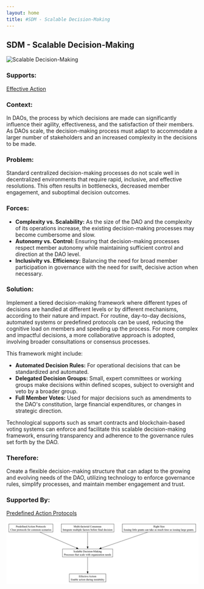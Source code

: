 ```yaml
---
layout: home
title: #SDM - Scalable Decision-Making
---
```


## SDM - Scalable Decision-Making

![Scalable Decision-Making](./output/illustration/scalable_decision_making_illustration_v3.png)

### Supports:
[Effective Action](./effective_action.html)

### Context:
In DAOs, the process by which decisions are made can significantly influence their agility, effectiveness, and the satisfaction of their members. As DAOs scale, the decision-making process must adapt to accommodate a larger number of stakeholders and an increased complexity in the decisions to be made.

### Problem:
Standard centralized decision-making processes do not scale well in decentralized environments that require rapid, inclusive, and effective resolutions. This often results in bottlenecks, decreased member engagement, and suboptimal decision outcomes.

### Forces:
- **Complexity vs. Scalability:** As the size of the DAO and the complexity of its operations increase, the existing decision-making processes may become cumbersome and slow.
- **Autonomy vs. Control:** Ensuring that decision-making processes respect member autonomy while maintaining sufficient control and direction at the DAO level.
- **Inclusivity vs. Efficiency:** Balancing the need for broad member participation in governance with the need for swift, decisive action when necessary.

### Solution:
Implement a tiered decision-making framework where different types of decisions are handled at different levels or by different mechanisms, according to their nature and impact. For routine, day-to-day decisions, automated systems or predefined protocols can be used, reducing the cognitive load on members and speeding up the process. For more complex and impactful decisions, a more collaborative approach is adopted, involving broader consultations or consensus processes.

This framework might include:
- **Automated Decision Rules:** For operational decisions that can be standardized and automated.
- **Delegated Decision Groups:** Small, expert committees or working groups make decisions within defined scopes, subject to oversight and veto by a broader group.
- **Full Member Votes:** Used for major decisions such as amendments to the DAO's constitution, large financial expenditures, or changes in strategic direction.

Technological supports such as smart contracts and blockchain-based voting systems can enforce and facilitate this scalable decision-making framework, ensuring transparency and adherence to the governance rules set forth by the DAO.

### Therefore:
Create a flexible decision-making structure that can adapt to the growing and evolving needs of the DAO, utilizing technology to enforce governance rules, simplify processes, and maintain member engagement and trust.

### Supported By:
[Predefined Action Protocols](./predefined_action_protocols.html)

![Scalable Decision-Making](./output/scalable_decision_making_specific_graph_v3.png)